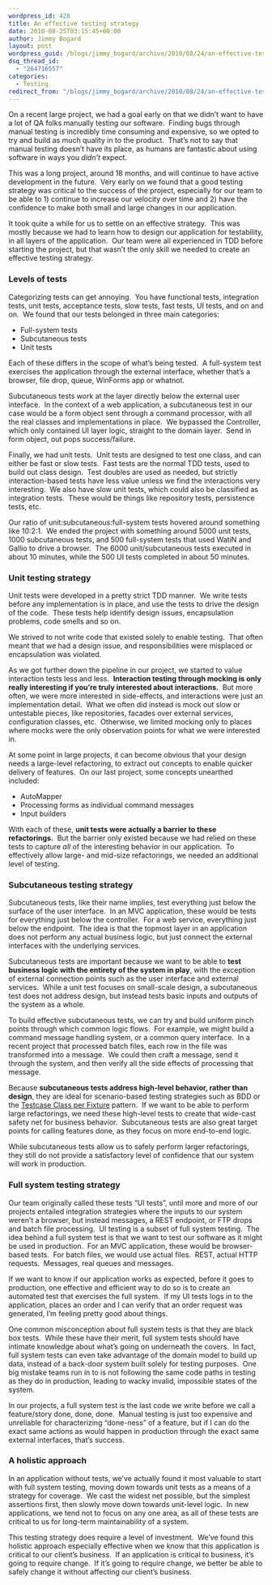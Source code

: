 ```yaml
---
wordpress_id: 428
title: An effective testing strategy
date: 2010-08-25T03:15:45+00:00
author: Jimmy Bogard
layout: post
wordpress_guid: /blogs/jimmy_bogard/archive/2010/08/24/an-effective-testing-strategy.aspx
dsq_thread_id:
  - "264716557"
categories:
  - Testing
redirect_from: "/blogs/jimmy_bogard/archive/2010/08/24/an-effective-testing-strategy.aspx/"
---
```

On a recent large project, we had a goal early on that we didn’t want to have a lot of QA folks manually testing our software.&#160; Finding bugs through manual testing is incredibly time consuming and expensive, so we opted to try and build as much quality in to the product.&#160; That’s not to say that manual testing doesn’t have its place, as humans are fantastic about using software in ways you _didn’t_ expect.

This was a long project, around 18 months, and will continue to have active development in the future.&#160; Very early on we found that a good testing strategy was critical to the success of the project, especially for our team to be able to 1) continue to increase our velocity over time and 2) have the confidence to make both small and large changes in our application.

It took quite a while for us to settle on an effective strategy.&#160; This was mostly because we had to learn how to design our application for testability, in all layers of the application.&#160; Our team were all experienced in TDD before starting the project, but that wasn’t the only skill we needed to create an effective testing strategy.

### Levels of tests

Categorizing tests can get annoying.&#160; You have functional tests, integration tests, unit tests, acceptance tests, slow tests, fast tests, UI tests, and on and on.&#160; We found that our tests belonged in three main categories:

  * Full-system tests 
  * Subcutaneous tests 
  * Unit tests 

Each of these differs in the scope of what’s being tested.&#160; A full-system test exercises the application through the external interface, whether that’s a browser, file drop, queue, WinForms app or whatnot.

Subcutaneous tests work at the layer directly below the external user interface.&#160; In the context of a web application, a subcutaneous test in our case would be a form object sent through a command processor, with all the real classes and implementations in place.&#160; We bypassed the Controller, which only contained UI layer logic, straight to the domain layer.&#160; Send in form object, out pops success/failure.

Finally, we had unit tests.&#160; Unit tests are designed to test one class, and can either be fast or slow tests.&#160; Fast tests are the normal TDD tests, used to build out class design.&#160; Test doubles are used as needed, but strictly interaction-based tests have less value unless we find the interactions very interesting.&#160; We also have slow unit tests, which could also be classified as integration tests.&#160; These would be things like repository tests, persistence tests, etc.

Our ratio of unit:subcutaneous:full-system tests hovered around something like 10:2:1.&#160; We ended the project with something around 5000 unit tests, 1000 subcutaneous tests, and 500 full-system tests that used WatiN and Gallio to drive a browser.&#160; The 6000 unit/subcutaneous tests executed in about 10 minutes, while the 500 UI tests completed in about 50 minutes.

### Unit testing strategy

Unit tests were developed in a pretty strict TDD manner.&#160; We write tests before any implementation is in place, and use the tests to drive the design of the code.&#160; These tests help identify design issues, encapsulation problems, code smells and so on.

We strived to not write code that existed solely to enable testing.&#160; That often meant that we had a design issue, and responsibilities were misplaced or encapsulation was violated.

As we got further down the pipeline in our project, we started to value interaction tests less and less.&#160; **Interaction testing through mocking is only really interesting if you’re truly interested about interactions.**&#160; But more often, we were more interested in side-effects, and interactions were just an implementation detail.&#160; What we often did instead is mock out slow or untestable pieces, like repositories, facades over external services, configuration classes, etc.&#160; Otherwise, we limited mocking only to places where mocks were the only observation points for what we were interested in.

At some point in large projects, it can become obvious that your design needs a large-level refactoring, to extract out concepts to enable quicker delivery of features.&#160; On our last project, some concepts unearthed included:

  * AutoMapper 
  * Processing forms as individual command messages 
  * Input builders 

With each of these, **unit tests were actually a barrier to these refactorings.**&#160; But the barrier only existed because we had relied on these tests to capture _all_ of the interesting behavior in our application.&#160; To effectively allow large- and mid-size refactorings, we needed an additional level of testing.

### Subcutaneous testing strategy

Subcutaneous tests, like their name implies, test everything just below the surface of the user interface.&#160; In an MVC application, these would be tests for everything just below the controller.&#160; For a web service, everything just below the endpoint.&#160; The idea is that the topmost layer in an application does not perform any actual business logic, but just connect the external interfaces with the underlying services.

Subcutaneous tests are important because we want to be able to **test business logic with the entirety of the system in play**, with the exception of external connection points such as the user interface and external services.&#160; While a unit test focuses on small-scale design, a subcutaneous test does not address design, but instead tests basic inputs and outputs of the system as a whole.

To build effective subcutaneous tests, we can try and build uniform pinch points through which common logic flows.&#160; For example, we might build a command message handling system, or a common query interface.&#160; In a recent project that processed batch files, each row in the file was transformed into a message.&#160; We could then craft a message, send it through the system, and then verify all the side effects of processing that message.

Because **subcutaneous tests address high-level behavior, rather than design**, they are ideal for scenario-based testing strategies such as BDD or the [Testcase Class per Fixture](http://xunitpatterns.com/Testcase%20Class%20per%20Fixture.html) pattern.&#160; If we want to be able to perform large refactorings, we need these high-level tests to create that wide-cast safety net for business behavior.&#160; Subcutaneous tests are also great target points for calling features done, as they focus on more end-to-end logic.

While subcutaneous tests allow us to safely perform larger refactorings, they still do not provide a satisfactory level of confidence that our system will work in production.

### Full system testing strategy

Our team originally called these tests “UI tests”, until more and more of our projects entailed integration strategies where the inputs to our system weren’t a browser, but instead messages, a REST endpoint, or FTP drops and batch file processing.&#160; UI testing is a subset of full system testing.&#160; The idea behind a full system test is that we want to test our software as it might be used in production.&#160; For an MVC application, these would be browser-based tests.&#160; For batch files, we would use actual files.&#160; REST, actual HTTP requests.&#160; Messages, real queues and messages.

If we want to know if our application works as expected, before it goes to production, one effective and efficient way to do so is to create an automated test that exercises the full system.&#160; If my UI tests logs in to the application, places an order and I can verify that an order request was generated, I’m feeling pretty good about things.

One common misconception about full system tests is that they are black box tests.&#160; While these have their merit, full system tests should have intimate knowledge about what’s going on underneath the covers.&#160; In fact, full system tests can even take advantage of the domain model to build up data, instead of a back-door system built solely for testing purposes.&#160; One big mistake teams run in to is not following the same code paths in testing as they do in production, leading to wacky invalid, impossible states of the system.

In our projects, a full system test is the last code we write before we call a feature/story done, done, done.&#160; Manual testing is just too expensive and unreliable for characterizing “done-ness” of a feature, but if I can do the exact same actions as would happen in production through the exact same external interfaces, that’s success.

### A holistic approach

In an application without tests, we’ve actually found it most valuable to start with full system testing, moving down towards unit tests as a means of a strategy for coverage.&#160; We cast the widest net possible, but the simplest assertions first, then slowly move down towards unit-level logic.&#160; In new applications, we tend not to focus on any one area, as all of these tests are critical to us for long-term maintainability of a system.

This testing strategy does require a level of investment.&#160; We’ve found this holistic approach especially effective when we know that this application is critical to our client’s business.&#160; If an application is critical to business, it’s going to require change.&#160; If it’s going to require change, we better be able to safely change it without affecting our client’s business.